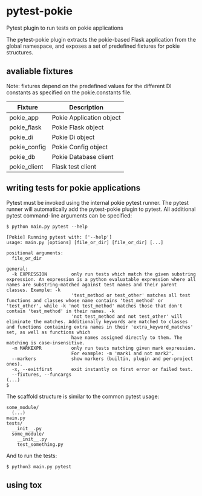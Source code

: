 # pytest-pokie

Pytest plugin to run tests on pokie applications

The pytest-pokie plugin extracts the pokie-based Flask application from the global namespace, and exposes a set
of predefined fixtures for pokie structures.

## avaliable fixtures

Note: fixtures depend on the predefined values for the different DI constants as specified on the pokie.constants
file.

|Fixture| Description|
|---|--------------------------|
|pokie_app| Pokie Application object|
|pokie_flask| Pokie Flask object|
|pokie_di| Pokie Di object|
|pokie_config|Pokie Config object|
|pokie_db|Pokie Database client|
|pokie_client| Flask test client| 

## writing tests for pokie applications

Pytest must be invoked using the internal pokie pytest runner. The pytest runner will automatically add the pytest-pokie
plugin to pytest. All additional pytest command-line arguments can be specified:

```shell
$ python main.py pytest --help

[Pokie] Running pytest with: ['--help']
usage: main.py [options] [file_or_dir] [file_or_dir] [...]

positional arguments:
  file_or_dir

general:
  -k EXPRESSION         only run tests which match the given substring expression. An expression is a python evaluatable expression where all names are substring-matched against test names and their parent classes. Example: -k
                        'test_method or test_other' matches all test functions and classes whose name contains 'test_method' or 'test_other', while -k 'not test_method' matches those that don't contain 'test_method' in their names. -k
                        'not test_method and not test_other' will eliminate the matches. Additionally keywords are matched to classes and functions containing extra names in their 'extra_keyword_matches' set, as well as functions which
                        have names assigned directly to them. The matching is case-insensitive.
  -m MARKEXPR           only run tests matching given mark expression.
                        For example: -m 'mark1 and not mark2'.
  --markers             show markers (builtin, plugin and per-project ones).
  -x, --exitfirst       exit instantly on first error or failed test.
  --fixtures, --funcargs
(...)
$
```

The scaffold structure is similar to the common pytest usage:
```shell
some_module/
  (...)
main.py
tests/
  __init__.py
  some_module/
    __init__.py
    test_something.py  
```

And to run the tests:
```shell
$ python3 main.py pytest
```

## using tox

